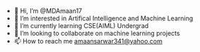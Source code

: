 - 👋 Hi, I’m @MDAmaan17
- 👀 I’m interested in Artifical Intelligence and Machine Learning
- 🌱 I’m currently learning CSE(AIML) Undergrad
- 💞️ I’m looking to collaborate on machine learning projects
- 📫 How to reach me amaansarwar341@yahoo.com

<!---
MDAmaan17/MDAmaan17 is a ✨ special ✨ repository because its `README.md` (this file) appears on your GitHub profile.
You can click the Preview link to take a look at your changes.
--->
